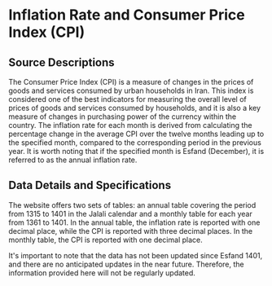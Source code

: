 
# Inflation Rate and Consumer Price Index (CPI)
## Source Descriptions
The Consumer Price Index (CPI) is a measure of changes in the prices of goods and services consumed by urban households in Iran. This index is considered one of the best indicators for measuring the overall level of prices of goods and services consumed by households, and it is also a key measure of changes in purchasing power of the currency within the country. The inflation rate for each month is derived from calculating the percentage change in the average CPI over the twelve months leading up to the specified month, compared to the corresponding period in the previous year. It is worth noting that if the specified month is Esfand (December), it is referred to as the annual inflation rate. 

## Data Details and Specifications
The website offers two sets of tables: an annual table covering the period from 1315 to 1401 in the Jalali calendar and a monthly table for each year from 1361 to 1401. In the annual table, the inflation rate is reported with one decimal place, while the CPI is reported with three decimal places. In the monthly table, the CPI is reported with one decimal place.

It's important to note that the data has not been updated since Esfand 1401, and there are no anticipated updates in the near future. Therefore, the information provided here will not be regularly updated.
